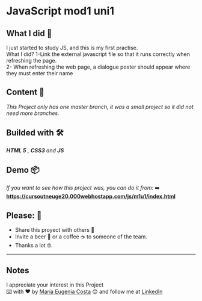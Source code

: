 
# JavaScript mod1 uni1

## What I did 🚀
I just started to study JS, and this is my first practise. <br/>
What I did? <br7>
1-Link the external javascript file so that it runs correctly when refreshing the page. <br/>
2- When refreshing the web page, a dialogue poster should appear where they must enter their name
## Content 🚀

_This Project only has one master branch, it was a small project so it did not need more branches._

## Builded with 🛠️

_**HTML 5** ,   **CSS3**   and **JS**_

## Demo 📦
_If you want to see how this project was, you can do it from:_
:arrow_right: **https://cursoutneuge20.000webhostapp.com/js/m1u1/index.html**

## Please: 🎁

* Share this proyect with others 📢
* Invite a beer 🍺 or a coffee ☕  to someone of the team. 
* Thanks a lot 🤓.

---
## Notes
I appreciate your interest in this Project <br/>
⌨️ with ❤️ by [María Eugenia Costa](https://github.com/eugenia1984) 😊 and follow me at [LinkedIn]( http://www.linkedin.com/in/maríaeugeniacosta) 


